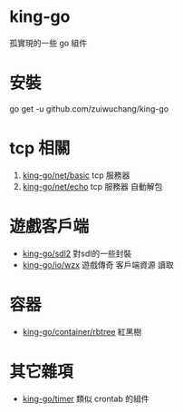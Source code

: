 # king-go
孤實現的一些 go 組件

# 安裝
go get -u github.com/zuiwuchang/king-go

# tcp 相關
 1. [king-go/net/basic](https://github.com/zuiwuchang/king-go/tree/master/net/basic) tcp 服務器
 2. [king-go/net/echo](https://github.com/zuiwuchang/king-go/tree/master/net/echo) tcp 服務器 自動解包

# 遊戲客戶端
 * [king-go/sdl2](https://github.com/zuiwuchang/king-go/sdl2) 對sdl的一些封裝
 * [king-go/io/wzx](https://github.com/zuiwuchang/king-go/io/wzx) 遊戲傳奇 客戶端資源 讀取

# 容器
 * [king-go/container/rbtree](https://github.com/zuiwuchang/king-go/container/rbtree) 紅黑樹

# 其它雜項
 * [king-go/timer](https://github.com/zuiwuchang/timer) 類似 crontab 的組件

